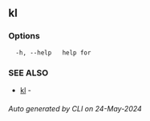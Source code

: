 ## kl 





### Options

```
  -h, --help   help for 
```

### SEE ALSO

* [kl](kl.md)  - 

###### Auto generated by  CLI on 24-May-2024
